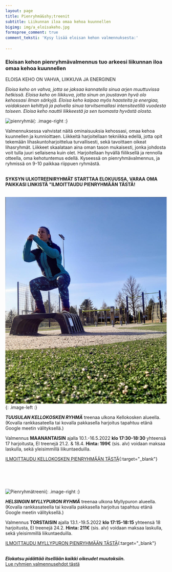 ```yaml
---
layout: page
title: Pienryhmä&shy;treenit
subtitle: Liikunnan iloa omaa kehoa kuunnellen
bigimg: img/a_eloisakeho.jpg
formspree_comment: true
comment_teksti: 'Kysy lisää eloisan kehon valmennuksesta:'

---
```

### **Eloisan kehon pienryhmä­valmennus**  tuo arkeesi liikunnan iloa omaa kehoa kuunnellen

<p></p>
<p class="otsikkolistapalkki">
ELOISA KEHO ON VAHVA, LIIKKUVA JA ENERGINEN
</p>

_Eloisa keho on vahva, jotta se jaksaa kannatella sinua arjen muuttuvissa hetkissä.
Eloisa keho on liikkuva, jotta sinun on joustavan hyvä olo kehossasi ilman särkyjä.
Eloisa keho kaipaa myös haasteita ja energiaa, voidakseen kehittyä ja palvella sinua tarvitsemallasi intensiteetillä
vuodesta toiseen. Eloisa keho nauttii liikkeestä ja sen tuomasta hyvästä olosta._

![pienryhmä](/img/pienryhmatreenit_3.jpg "Eloisan kehon pienryhmätreenit"){: .image-right :}

Valmennuksessa vahvistat näitä ominaisuuksia kehossasi, omaa kehoa kuunnellen ja kunnioittaen. Liikkeitä harjoitellaan tekniikka edellä, jotta opit tekemään lihaskuntoharjoittelua turvallisesti, sekä tavoittaen oikeat lihasryhmät. Liikkeet skaalataan aina oman tason mukaisesti, jonka johdosta voit tulla juuri sellaisena kuin olet. Harjoitellaan hyvällä fiiliksellä ja rennolla otteella, oma kehotuntemus edellä. Kyseessä on pienryhmävalmennus, ja ryhmissä on 9-10 paikkaa riippuen ryhmästä.  <br/><br/>

**SYKSYN ULKOTREENIRYHMÄT STARTTAA ELOKUUSSA, VARAA OMA PAIKKASI LINKISTÄ "ILMOITTAUDU PIENRYHMÄÄN TÄSTÄ!** <br/><br/>

![Pienryhmätreeni](/img/kellokosken_pienryhma.jpg "Kellokosken pienryhma"){: .image-left :}

**_TUUSULAN KELLOKOSKEN RYHMÄ_**
treenaa ulkona Kellokosken alueella. (Kovalla rankkasateella tai kovalla pakkasella harjoitus tapahtuu etänä Google meetin välityksellä.)

Valmennus **MAANANTAISIN** ajalla 10.1.-16.5.2022 **klo 17:30-18:30**  yhteensä 17 harjoitusta, EI treenejä 21.2. & 18.4.
**Hinta: 199€** (sis. alv) voidaan maksaa laskulla, sekä yleisimmillä liikuntaeduilla.  

 
[ILMOITTAUDU KELLOKOSKEN PIENRYHMÄÄN TÄSTÄ](https://forms.gle/6EGHuv3MTVVGLpmq7){:target="_blank"} 
<br/><br/>
<br/><br/>
<br/><br/>
![Pienryhmätreeni](/img/myllypuro.jpg "Myllypuron pienryhmä"){: .image-right :}

***HELSINGIN MYLLYPURON RYHMÄ***
treenaa ulkona Myllypuron alueella. (Kovalla rankkasateella tai kovalla pakkasella harjoitus tapahtuu etänä Google meetin välityksellä.)

Valmennus **TORSTAISIN** ajalla 13.1.-19.5.2022 **klo 17:15-18:15**  yhteensä 18 harjoitusta, EI treenejä 24.2.
**Hinta: 211€** (sis. alv) voidaan maksaa laskulla, sekä yleisimmillä liikuntaeduilla.  


[ILMOITTAUDU MYLLYPURON PIENRYHMÄÄN TÄSTÄ](https://forms.gle/GqyggVh5pvWAvdXa8){:target="_blank"} 
<br/><br/>

**_Elokatsu pidättää itsellään kaikki oikeudet muutoksiin._**  
[Lue ryhmien valmennusehdot tästä](/valmennusehdot)